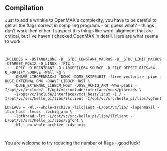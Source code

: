 
##  Compilation 


Just to add a wrinkle to OpenMAX's complexity, you have to be
      careful to get all the flags correct in compiling programs -
      or, guess what? - things don't work then either. I
      suspect it is things like word-alignment that are critical,
      but I've haven't checked
      OpenMAX in detail. Here are what seems to work:

```

	
INCLUDES = -DSTANDALONE -D__STDC_CONSTANT_MACROS -D__STDC_LIMIT_MACROS -DTARGET_POSIX -D_LINUX -fPIC \
    -DPIC -D_REENTRANT -D_LARGEFILE64_SOURCE -D_FILE_OFFSET_BITS=64 -U_FORTIFY_SOURCE -Wall -g \
    -DHAVE_LIBOPENMAX=2 -DOMX -DOMX_SKIP64BIT -ftree-vectorize -pipe -DUSE_EXTERNAL_OMX -DHAVE_LIBBCM_HOST \
    -DUSE_EXTERNAL_LIBBCM_HOST -DUSE_VCHIQ_ARM -Wno-psabi -I/opt/vc/include/ -I/opt/vc/include/interface/vcos/pthreads \
    -I/opt/vc/include/interface/vmcs_host/linux -I./ -I/opt/vc/src/hello_pi/libs/ilclient -I/opt/vc/src/hello_pi/libs/vgfont

LDFLAGS = -Wl,--whole-archive -lilclient -L/opt/vc/lib/ -lopenmaxil -lbcm_host -lvcos -lvchiq_arm \
    -lpthread -lrt -L/opt/vc/src/hello_pi/libs/ilclient -L/opt/vc/src/hello_pi/libs/vgfont \
    -Wl,--no-whole-archive -rdynamic
	
      
```


You are welcome to try reducing the number of flags - good luck!
